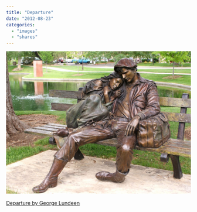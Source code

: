 ```yaml
---
title: "Departure"
date: "2012-08-23"
categories: 
  - "images"
  - "shares"
---
```


![](images/tumblr_m91ovmer3N1qz4vrlo1_1280-1024x791.jpg)

[Departure by George Lundeen](http://photo.net/photodb/photo?photo_id=9251675&size=lg)
